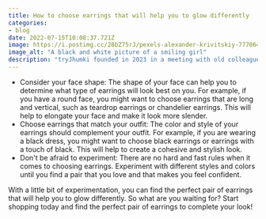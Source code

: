 ```yaml
---
title: How to choose earrings that will help you to glow differently
categories:
- blog
date: 2022-07-15T10:08:37.721Z
image: https://i.postimg.cc/28bZ75rJ/pexels-alexander-krivitskiy-7770640.jpg
image_alt: "A black and white picture of a smiling girl"
description: "tryJhumki founded in 2023 in a meeting with old colleague with a deep sense of excitement about the possibilities in the world of earrings and making ladies beautiful feel proud"
---
```


* Consider your face shape: The shape of your face can help you to determine what type of earrings will look best on you. For example, if you have a round face, you might want to choose earrings that are long and vertical, such as teardrop earrings or chandelier earrings. This will help to elongate your face and make it look more slender.
* Choose earrings that match your outfit: The color and style of your earrings should complement your outfit. For example, if you are wearing a black dress, you might want to choose black earrings or earrings with a touch of black. This will help to create a cohesive and stylish look.
* Don't be afraid to experiment: There are no hard and fast rules when it comes to choosing earrings. Experiment with different styles and colors until you find a pair that you love and that makes you feel confident.

With a little bit of experimentation, you can find the perfect pair of earrings that will help you to glow differently. So what are you waiting for? Start shopping today and find the perfect pair of earrings to complete your look!